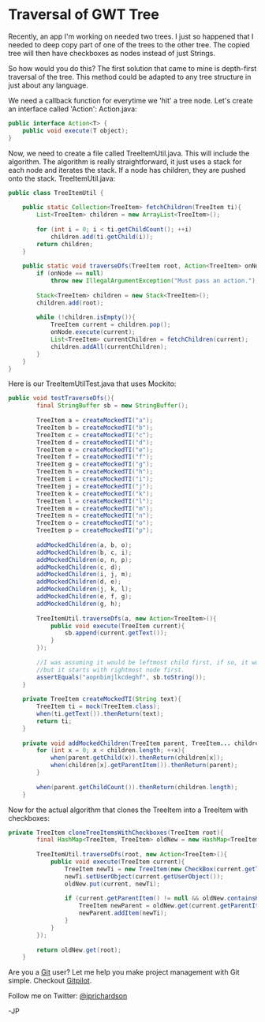 <!--
author: JP Richardson
publish: Mon Aug 09 2010 15:14:19 GMT-0500 (CDT)
status: publish
type: post
link: https://procbits.wordpress.com/2010/08/09/traversal-of-gwt-tree/
tags: GWT
slug: 2010/08/09/traversal-of-gwt-tree
-->

Traversal of GWT Tree
=====================

Recently, an app I'm working on needed two trees. I just so happened
that I needed to deep copy part of one of the trees to the other tree.
The copied tree will then have checkboxes as nodes instead of just
Strings.

So how would you do this? The first solution that came to mine is
depth-first traversal of the tree. This method could be adapted to any
tree structure in just about any language.

We need a callback function for everytime we 'hit' a tree node. Let's
create an interface called 'Action': Action.java:

```java
public interface Action<T> {
    public void execute(T object);
}
```

Now, we need to create a file called TreeItemUtil.java. This will
include the algorithm. The algorithm is really straightforward, it just
uses a stack for each node and iterates the stack. If a node has
children, they are pushed onto the stack. TreeItemUtil.java:

```java
public class TreeItemUtil {
    
    public static Collection<TreeItem> fetchChildren(TreeItem ti){
        List<TreeItem> children = new ArrayList<TreeItem>();
        
        for (int i = 0; i < ti.getChildCount(); ++i)
            children.add(ti.getChild(i));
        return children;
    }
    
    public static void traverseDfs(TreeItem root, Action<TreeItem> onNode){
        if (onNode == null)
            throw new IllegalArgumentException("Must pass an action.");
        
        Stack<TreeItem> children = new Stack<TreeItem>();
        children.add(root);
        
        while (!children.isEmpty()){
            TreeItem current = children.pop();
            onNode.execute(current);
            List<TreeItem> currentChildren = fetchChildren(current);
            children.addAll(currentChildren);
        }
    }
}
```

Here is our TreeItemUtilTest.java that uses Mockito:

```java
public void testTraverseDfs(){
        final StringBuffer sb = new StringBuffer();
        
        TreeItem a = createMockedTI("a");
        TreeItem b = createMockedTI("b");
        TreeItem c = createMockedTI("c");
        TreeItem d = createMockedTI("d");
        TreeItem e = createMockedTI("e");
        TreeItem f = createMockedTI("f");
        TreeItem g = createMockedTI("g");
        TreeItem h = createMockedTI("h");
        TreeItem i = createMockedTI("i");
        TreeItem j = createMockedTI("j");
        TreeItem k = createMockedTI("k");
        TreeItem l = createMockedTI("l");
        TreeItem m = createMockedTI("m");
        TreeItem n = createMockedTI("n");
        TreeItem o = createMockedTI("o");
        TreeItem p = createMockedTI("p");
        
        addMockedChildren(a, b, o);
        addMockedChildren(b, c, i);
        addMockedChildren(o, n, p);
        addMockedChildren(c, d);
        addMockedChildren(i, j, m);
        addMockedChildren(d, e);
        addMockedChildren(j, k, l);
        addMockedChildren(e, f, g);
        addMockedChildren(g, h);
        
        TreeItemUtil.traverseDfs(a, new Action<TreeItem>(){
            public void execute(TreeItem current){
                sb.append(current.getText());
            }
        });
        
        //I was assuming it would be leftmost child first, if so, it would be in alphabetical order
        //but it starts with rightmost node first.
        assertEquals("aopnbimjlkcdeghf", sb.toString());
    }
    
    private TreeItem createMockedTI(String text){
        TreeItem ti = mock(TreeItem.class);
        when(ti.getText()).thenReturn(text);
        return ti;
    }
    
    private void addMockedChildren(TreeItem parent, TreeItem... children){
        for (int x = 0; x < children.length; ++x){
            when(parent.getChild(x)).thenReturn(children[x]);
            when(children[x].getParentItem()).thenReturn(parent);
        }
        
        when(parent.getChildCount()).thenReturn(children.length);
    }
```

Now for the actual algorithm that clones the TreeItem into a TreeItem
with checkboxes:

```java
private TreeItem cloneTreeItemsWithCheckboxes(TreeItem root){
        final HashMap<TreeItem, TreeItem> oldNew = new HashMap<TreeItem, TreeItem>();
        
        TreeItemUtil.traverseDfs(root, new Action<TreeItem>(){
            public void execute(TreeItem current){
                TreeItem newTi = new TreeItem(new CheckBox(current.getText()));
                newTi.setUserObject(current.getUserObject());
                oldNew.put(current, newTi);
                
                if (current.getParentItem() != null && oldNew.containsKey(current.getParentItem())){
                    TreeItem newParent = oldNew.get(current.getParentItem());
                    newParent.addItem(newTi);
                }
            }
        });
        
        return oldNew.get(root);
    }
```

Are you a [Git](http://gitpilot.com) user? Let me help you make project
management with Git simple. Checkout [Gitpilot](http://gitpilot.com).

Follow me on Twitter: [@jprichardson](http://twitter.com/jprichardson)

-JP
